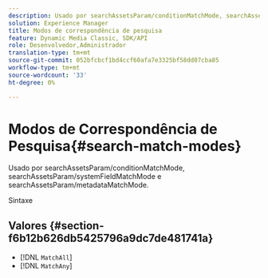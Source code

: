 ```yaml
---
description: Usado por searchAssetsParam/conditionMatchMode, searchAssetsParam/systemFieldMatchMode e searchAssetsParam/metadataMatchMode.
solution: Experience Manager
title: Modos de correspondência de pesquisa
feature: Dynamic Media Classic, SDK/API
role: Desenvolvedor,Administrador
translation-type: tm+mt
source-git-commit: 052bfcbcf1bd4ccf60afa7e3325bf58dd07cba85
workflow-type: tm+mt
source-wordcount: '33'
ht-degree: 0%

---
```



# Modos de Correspondência de Pesquisa{#search-match-modes}

Usado por searchAssetsParam/conditionMatchMode, searchAssetsParam/systemFieldMatchMode e searchAssetsParam/metadataMatchMode.

Sintaxe

## Valores {#section-f6b12b626db5425796a9dc7de481741a}

* [!DNL `MatchAll`]
* [!DNL `MatchAny`]

